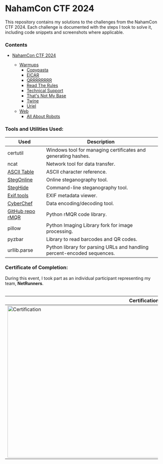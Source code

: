 # NahamCon CTF 2024 

This repository contains my solutions to the challenges from the NahamCon CTF 2024. Each challenge is documented with the steps I took to solve it, including code snippets and screenshots where applicable.

### Contents
- <a href="https://github.com/fabiancruzcs/CTF-Writeups/tree/main/NahamCon-CTF-2024">NahamCon CTF 2024</a> </br>

  - <a href="https://github.com/fabiancruzcs/CTF-Writeups/tree/main/NahamCon-CTF-2024/Warmups">Warmups</a> </br> 
    - <a href="https://github.com/fabiancruzcs/CTF-Writeups/blob/main/NahamCon-CTF-2024/Warmups/Copypasta.md">Copypasta</a> </br> 
    - <a href="https://github.com/fabiancruzcs/CTF-Writeups/blob/main/NahamCon-CTF-2024/Warmups/EICAR.md">EICAR</a> </br> 
    - <a href="https://github.com/fabiancruzcs/CTF-Writeups/blob/main/NahamCon-CTF-2024/Warmups/QRRRRRRRR.md">QRRRRRRRR</a> </br>  
    - <a href="https://github.com/fabiancruzcs/CTF-Writeups/blob/main/NahamCon-CTF-2024/Warmups/Read the Rules.md">Read The Rules</a> </br>  
    - <a href="https://github.com/fabiancruzcs/CTF-Writeups/blob/main/NahamCon-CTF-2024/Warmups/Technical Support.md">Technical Support</a> </br> 
    - <a href="https://github.com/fabiancruzcs/CTF-Writeups/blob/main/NahamCon-CTF-2024/Warmups/That's Not My Base.md">That's Not My Base</a> </br>  
    - <a href="https://github.com/fabiancruzcs/CTF-Writeups/blob/main/NahamCon-CTF-2024/Warmups/Twine.md">Twine</a> </br>  
    - <a href="https://github.com/fabiancruzcs/CTF-Writeups/blob/main/NahamCon-CTF-2024/Warmups/Uriel.md">Uriel</a> </br>
  - <a href="https://github.com/fabiancruzcs/CTF-Writeups/tree/main/NahamCon-CTF-2024/Web">Web</a> </br>
    - <a href="https://github.com/fabiancruzcs/NahamConCTF2024/blob/main/Web/All%20About%20Robots.md#all-about-robots-challenge">All About Robots</a> </br>


<h3>Tools and Utilities Used:</h3>

| Used               | Description                                     |
|--------------------|-------------------------------------------------|
| certutil           | Windows tool for managing certificates and generating hashes. |
| ncat               | Network tool for data transfer.                 |
| [ASCII Table](https://www.ascii-code.com)    | ASCII character reference.                       |
| [StegOnline](https://georgeom.net/StegOnline/upload) | Online steganography tool.                       |
| [StegHide](https://sourceforge.net/projects/steghide)  | Command-line steganography tool.                 |
| [Exif.tools](https://exif.tools)            | EXIF metadata viewer.                            |
| [CyberChef](https://gchq.github.io/CyberChef)        | Data encoding/decoding tool.                     |
| [GitHub repo rMQR](https://github.com/OUDON/rmqrcode-python) | Python rMQR code library.                      |
| pillow              | Python Imaging Library fork for image processing.                |  
| pyzbar | Library to read barcodes and QR codes.                  |
| urllib.parse  | Python library for parsing URLs and handling percent-encoded sequences. |


<h3>Certificate of Completion:</h3>
During this event, I took part as an individual participant representing my team, <strong>NetRunners</strong>.  </br>
<br>

  | Certification | 
  |--------------------|
  | <img src="https://imgur.com/1Vq1BUF.png" title="Certification" alt="Certification" width="900" height="500"/> |
</div>
